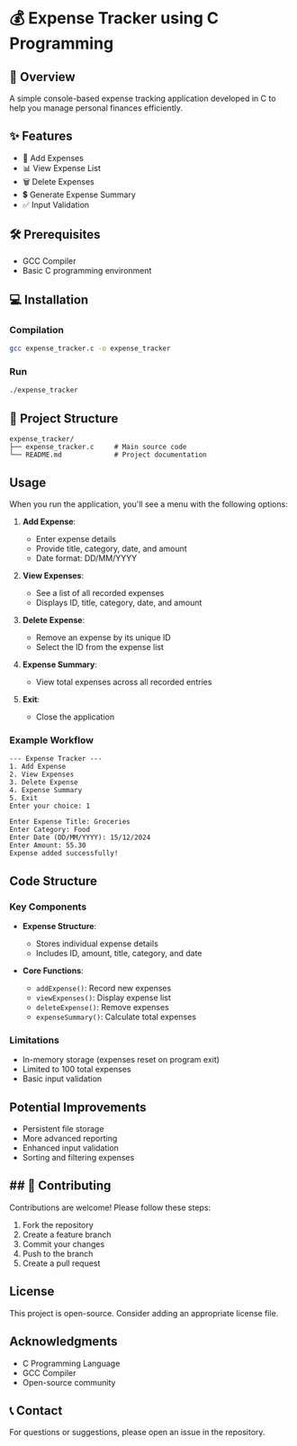 # 💰 Expense Tracker using C Programming

## 🚀 Overview
A simple console-based expense tracking application developed in C to help you manage personal finances efficiently.

## ✨ Features
- 📝 Add Expenses
- 📊 View Expense List
- 🗑️ Delete Expenses
- 💲 Generate Expense Summary
- ✅ Input Validation

## 🛠️ Prerequisites
- GCC Compiler
- Basic C programming environment

## 💻 Installation

### Compilation
```bash
gcc expense_tracker.c -o expense_tracker
```

### Run
```bash
./expense_tracker
```

## 📂 Project Structure
```
expense_tracker/
├── expense_tracker.c     # Main source code
└── README.md             # Project documentation
```

## Usage
When you run the application, you'll see a menu with the following options:

1. **Add Expense**: 
   - Enter expense details
   - Provide title, category, date, and amount
   - Date format: DD/MM/YYYY

2. **View Expenses**: 
   - See a list of all recorded expenses
   - Displays ID, title, category, date, and amount

3. **Delete Expense**: 
   - Remove an expense by its unique ID
   - Select the ID from the expense list

4. **Expense Summary**: 
   - View total expenses across all recorded entries

5. **Exit**: 
   - Close the application

### Example Workflow
```
--- Expense Tracker ---
1. Add Expense
2. View Expenses
3. Delete Expense
4. Expense Summary
5. Exit
Enter your choice: 1

Enter Expense Title: Groceries
Enter Category: Food
Enter Date (DD/MM/YYYY): 15/12/2024
Enter Amount: 55.30
Expense added successfully!
```

## Code Structure

### Key Components
- **Expense Structure**: 
  - Stores individual expense details
  - Includes ID, amount, title, category, and date

- **Core Functions**:
  - `addExpense()`: Record new expenses
  - `viewExpenses()`: Display expense list
  - `deleteExpense()`: Remove expenses
  - `expenseSummary()`: Calculate total expenses

### Limitations
- In-memory storage (expenses reset on program exit)
- Limited to 100 total expenses
- Basic input validation

## Potential Improvements
- Persistent file storage
- More advanced reporting
- Enhanced input validation
- Sorting and filtering expenses

## ## 🤝 Contributing
Contributions are welcome! Please follow these steps:
1. Fork the repository
2. Create a feature branch
3. Commit your changes
4. Push to the branch
5. Create a pull request

## License
This project is open-source. Consider adding an appropriate license file.

## Acknowledgments
- C Programming Language
- GCC Compiler
- Open-source community

## 📞 Contact
For questions or suggestions, please open an issue in the repository.
